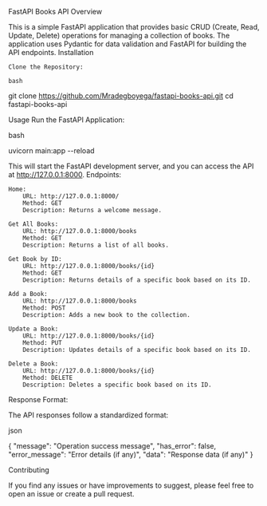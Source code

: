 FastAPI Books API
Overview

This is a simple FastAPI application that provides basic CRUD (Create, Read, Update, Delete) operations for managing a collection of books. The application uses Pydantic for data validation and FastAPI for building the API endpoints.
Installation

    Clone the Repository:

    bash

git clone https://github.com/Mradegboyega/fastapi-books-api.git
cd fastapi-books-api

Usage
Run the FastAPI Application:

bash

uvicorn main:app --reload

This will start the FastAPI development server, and you can access the API at http://127.0.0.1:8000.
Endpoints:

    Home:
        URL: http://127.0.0.1:8000/
        Method: GET
        Description: Returns a welcome message.

    Get All Books:
        URL: http://127.0.0.1:8000/books
        Method: GET
        Description: Returns a list of all books.

    Get Book by ID:
        URL: http://127.0.0.1:8000/books/{id}
        Method: GET
        Description: Returns details of a specific book based on its ID.

    Add a Book:
        URL: http://127.0.0.1:8000/books
        Method: POST
        Description: Adds a new book to the collection.

    Update a Book:
        URL: http://127.0.0.1:8000/books/{id}
        Method: PUT
        Description: Updates details of a specific book based on its ID.

    Delete a Book:
        URL: http://127.0.0.1:8000/books/{id}
        Method: DELETE
        Description: Deletes a specific book based on its ID.

Response Format:

The API responses follow a standardized format:

json

{
  "message": "Operation success message",
  "has_error": false,
  "error_message": "Error details (if any)",
  "data": "Response data (if any)"
}

Contributing

If you find any issues or have improvements to suggest, please feel free to open an issue or create a pull request.